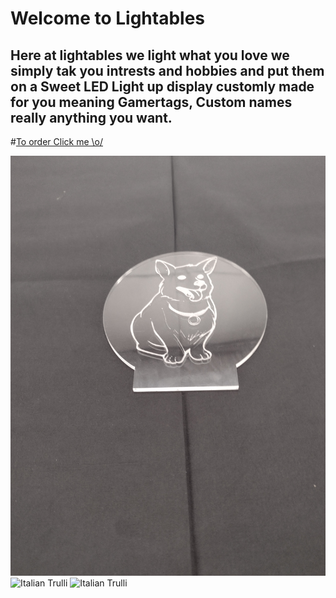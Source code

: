 # Welcome to Lightables




##  Here at lightables we light what you love we simply tak you intrests and hobbies and put them on a Sweet LED Light up display customly made for you meaning Gamertags, Custom names really anything you want.


#[To order Click me \o/ ]([https://www.google.com](https://forms.gle/FJoVZ8Rwt6xEyyjm8))

<img src="IMG001.jpg" alt="Single Insert 5.00$">

<img src="pic_trulli.jpg" alt="Italian Trulli">

<img src="pic_trulli.jpg" alt="Italian Trulli">



